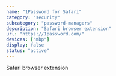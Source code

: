 ```yaml
---
name: "1Password for Safari"
category: "security"
subcategory: "password-managers"
description: "Safari browser extension"
url: "https://1password.com/"
devices: ["mbp"]
display: false
status: "active"
---
```


Safari browser extension
